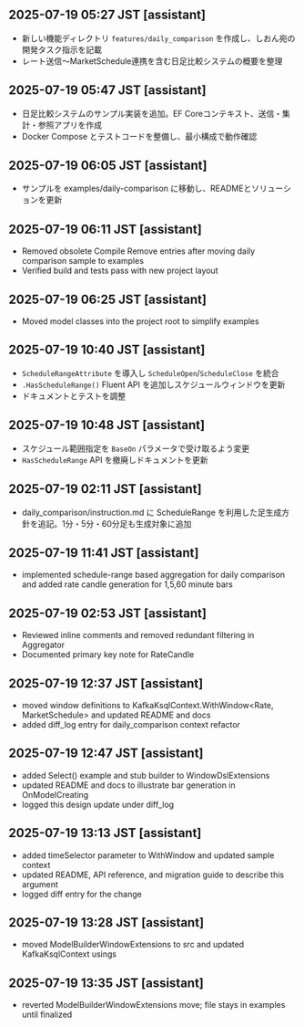 ## 2025-07-19 05:27 JST [assistant]
- 新しい機能ディレクトリ `features/daily_comparison` を作成し、しおん宛の開発タスク指示を記載
- レート送信〜MarketSchedule連携を含む日足比較システムの概要を整理
## 2025-07-19 05:47 JST [assistant]
- 日足比較システムのサンプル実装を追加。EF Coreコンテキスト、送信・集計・参照アプリを作成
- Docker Compose とテストコードを整備し、最小構成で動作確認
## 2025-07-19 06:05 JST [assistant]
- サンプルを examples/daily-comparison に移動し、READMEとソリューションを更新
## 2025-07-19 06:11 JST [assistant]
- Removed obsolete Compile Remove entries after moving daily comparison sample to examples
- Verified build and tests pass with new project layout
## 2025-07-19 06:25 JST [assistant]
- Moved model classes into the project root to simplify examples

## 2025-07-19 10:40 JST [assistant]
- `ScheduleRangeAttribute` を導入し `ScheduleOpen`/`ScheduleClose` を統合
- `.HasScheduleRange()` Fluent API を追加しスケジュールウィンドウを更新
- ドキュメントとテストを調整

## 2025-07-19 10:48 JST [assistant]
- スケジュール範囲指定を `BaseOn` パラメータで受け取るよう変更
- `HasScheduleRange` API を撤廃しドキュメントを更新


## 2025-07-19 02:11 JST [assistant]
- daily_comparison/instruction.md に ScheduleRange を利用した足生成方針を追記。1分・5分・60分足も生成対象に追加
## 2025-07-19 11:41 JST [assistant]
- implemented schedule-range based aggregation for daily comparison and added rate candle generation for 1,5,60 minute bars

## 2025-07-19 02:53 JST [assistant]
- Reviewed inline comments and removed redundant filtering in Aggregator
- Documented primary key note for RateCandle

## 2025-07-19 12:37 JST [assistant]
- moved window definitions to KafkaKsqlContext.WithWindow<Rate, MarketSchedule> and updated README and docs
- added diff_log entry for daily_comparison context refactor

## 2025-07-19 12:47 JST [assistant]
- added Select<RateCandle>() example and stub builder to WindowDslExtensions
- updated README and docs to illustrate bar generation in OnModelCreating
- logged this design update under diff_log
## 2025-07-19 13:13 JST [assistant]
- added timeSelector parameter to WithWindow and updated sample context
- updated README, API reference, and migration guide to describe this argument
- logged diff entry for the change
## 2025-07-19 13:28 JST [assistant]
- moved ModelBuilderWindowExtensions to src and updated KafkaKsqlContext usings
## 2025-07-19 13:35 JST [assistant]
- reverted ModelBuilderWindowExtensions move; file stays in examples until finalized

